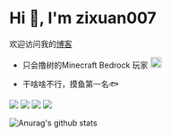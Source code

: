 # Hi 👋, I'm zixuan007



欢迎访问我的[博客](https://zixuan007.top/)

* 只会撸树的Minecraft Bedrock 玩家 <img src="https://raw.githubusercontent.com/mzdluo123/blog_imgs/master/img/mc.ico" height="20" width="20"/> 

* 干啥啥不行，摸鱼第一名🐟

![](https://img.shields.io/badge/-Linux-000000?style=left&logo=Linux&logoColor=fff) ![](https://img.shields.io/badge/-Windows-0078D6?style=flat-square&logo=Windows) ![](https://img.shields.io/badge/-Java-ab7221?style=left&logo=Java&logoColor=fff) ![](https://img.shields.io/badge/-Docker-2496ED?style=left&logo=Docker&logoColor=fff)

![Anurag's github stats](https://github-readme-stats.vercel.app/api?username=zixuan007&show_icons=true&theme=radical)

